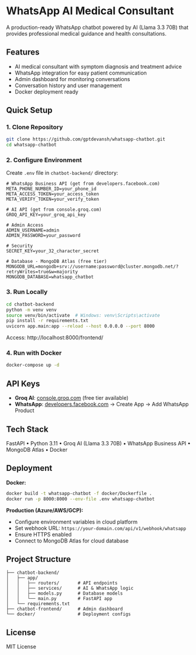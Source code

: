 # WhatsApp AI Medical Consultant

A production-ready WhatsApp chatbot powered by AI (Llama 3.3 70B) that provides professional medical guidance and health consultations.

## Features

- AI medical consultant with symptom diagnosis and treatment advice
- WhatsApp integration for easy patient communication
- Admin dashboard for monitoring conversations
- Conversation history and user management
- Docker deployment ready

## Quick Setup

### 1. Clone Repository
```bash
git clone https://github.com/gptdevansh/whatsapp-chatbot.git
cd whatsapp-chatbot
```

### 2. Configure Environment
Create `.env` file in `chatbot-backend/` directory:
```env
# WhatsApp Business API (get from developers.facebook.com)
META_PHONE_NUMBER_ID=your_phone_id
META_ACCESS_TOKEN=your_access_token
META_VERIFY_TOKEN=your_verify_token

# AI API (get from console.groq.com)
GROQ_API_KEY=your_groq_api_key

# Admin Access
ADMIN_USERNAME=admin
ADMIN_PASSWORD=your_password

# Security
SECRET_KEY=your_32_character_secret

# Database - MongoDB Atlas (free tier)
MONGODB_URL=mongodb+srv://username:password@cluster.mongodb.net/?retryWrites=true&w=majority
MONGODB_DATABASE=whatsapp_chatbot
```

### 3. Run Locally
```bash
cd chatbot-backend
python -m venv venv
source venv/bin/activate  # Windows: venv\Scripts\activate
pip install -r requirements.txt
uvicorn app.main:app --reload --host 0.0.0.0 --port 8000
```

Access: http://localhost:8000/frontend/

### 4. Run with Docker
```bash
docker-compose up -d
```

## API Keys

- **Groq AI**: [console.groq.com](https://console.groq.com) (free tier available)
- **WhatsApp**: [developers.facebook.com](https://developers.facebook.com) → Create App → Add WhatsApp Product

## Tech Stack

FastAPI • Python 3.11 • Groq AI (Llama 3.3 70B) • WhatsApp Business API • MongoDB Atlas • Docker

## Deployment

**Docker:**
```bash
docker build -t whatsapp-chatbot -f docker/Dockerfile .
docker run -p 8000:8000 --env-file .env whatsapp-chatbot
```

**Production (Azure/AWS/GCP):**
- Configure environment variables in cloud platform
- Set webhook URL: `https://your-domain.com/api/v1/webhook/whatsapp`
- Ensure HTTPS enabled
- Connect to MongoDB Atlas for cloud database

## Project Structure

```
├── chatbot-backend/
│   ├── app/
│   │   ├── routers/       # API endpoints
│   │   ├── services/      # AI & WhatsApp logic
│   │   ├── models.py      # Database models
│   │   └── main.py        # FastAPI app
│   └── requirements.txt
├── chatbot-frontend/      # Admin dashboard
└── docker/                # Deployment configs
```

## License

MIT License
